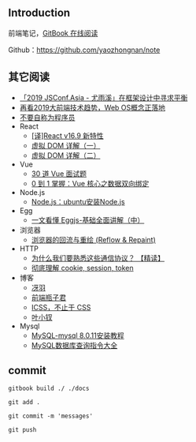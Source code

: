 ## Introduction

前端笔记，[GitBook 在线阅读](https://yaozhongnan.github.io/note/)

Github：<https://github.com/yaozhongnan/note>

## 其它阅读

+ [「2019 JSConf.Asia - 尤雨溪」在框架设计中寻求平衡](<https://zhuanlan.zhihu.com/p/76622839>)
+ [再看2019大前端技术趋势，Web OS概念正落地](<https://developer.aliyun.com/article/711504>)
+ [不要自称为程序员](<http://www.ruanyifeng.com/blog/2011/10/dont_call_yourself_a_programmer.html>)
+ React
  + [[译]React v16.9 新特性](<https://segmentfault.com/a/1190000020074818>)
  + [虚拟 DOM 详解（一）](<https://segmentfault.com/a/1190000019992100>)
  + [虚拟 DOM 详解（二）](<https://segmentfault.com/a/1190000020067208>)
+ Vue
  + [30 道 Vue 面试题](<https://juejin.im/post/5d59f2a451882549be53b170>)
  + [0 到 1 掌握：Vue 核心之数据双向绑定](https://juejin.im/post/5d421bcf6fb9a06af23853f1)
+ Node.js
  + [Node.js：ubuntu安装Node.js](<https://blog.csdn.net/ProgramChangesWorld/article/details/51708055>)
+ Egg
  + [一文看懂 Eggjs-基础全面讲解（中）](<https://www.jianshu.com/p/ebe61c65b50e>)
+ 浏览器
  + [浏览器的回流与重绘 (Reflow & Repaint)](<https://juejin.im/post/5a9923e9518825558251c96a>)
+ HTTP
  + [ 为什么我们要熟悉这些通信协议？ 【精读】](<https://segmentfault.com/a/1190000019891825>)
  + [彻底理解 cookie, session, token](<https://www.cnblogs.com/moyand/p/9047978.html>)
+ 博客
  + [冴羽](https://github.com/mqyqingfeng/Blog)
  + [前端瓶子君](https://github.com/sisterAn/blog)
  + [ICSS，不止于 CSS](https://github.com/chokcoco/iCSS)
  + [叶小钗](https://www.cnblogs.com/yexiaochai/) 
+ Mysql
  + [MySQL-mysql 8.0.11安装教程](<https://www.cnblogs.com/laumians-notes/p/9069498.html>)
  + [MySQL数据库查询指令大全](<https://www.2cto.com/database/201803/731470.html>)

## commit

```shell
gitbook build ./ ./docs

git add .

git commit -m 'messages'

git push
```

